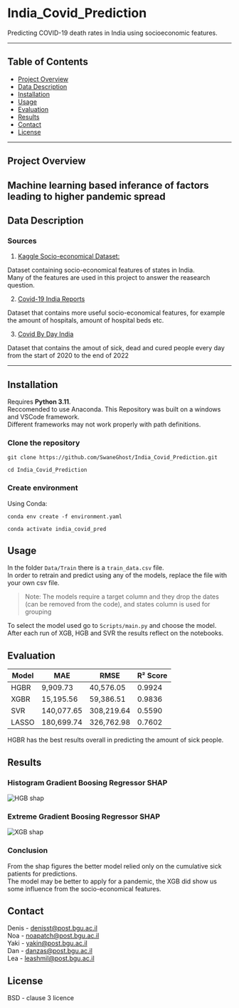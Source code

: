 # India_Covid_Prediction

Predicting COVID-19 death rates in India using socioeconomic features.

---

## Table of Contents

- [Project Overview](#project-overview)
- [Data Description](#data-description)
- [Installation](#installation)
- [Usage](#usage)
- [Evaluation](#evaluation)
- [Results](#results)
- [Contact](#contact)
- [License](#license)

---

## Project Overview
  
Machine learning based inferance of factors leading to higher pandemic spread 
---

## Data Description

### Sources

1. [Kaggle Socio-economical Dataset:](https://www.kaggle.com/datasets/samyakjain2052/indian-states-population-gdp-religion-sex-ratio)  
  

Dataset containing socio-economical features of states in India.  
Many of the features are used in this project to answer the reasearch question.

2. [Covid-19 India Reports](https://www.kaggle.com/code/sauravmishra1710/covid-19-india-reports-indiafightscorona/input?select=complete.csv)

Dataset that contains more useful socio-economical features, for example the amount of hospitals, amount of hospital beds etc.  

3. [Covid By Day India](https://covidtoday.github.io/backend/)
  
Dataset that contains the amout of sick, dead and cured people every day from the start of 2020 to the end of 2022


---

## Installation

Requires **Python 3.11**.  
Reccomended to use Anaconda.
This Repository was built on a windows and VSCode framework.  
Different frameworks may not work properly with path definitions.


### Clone the repository

```
git clone https://github.com/SwaneGhost/India_Covid_Prediction.git
```
```
cd India_Covid_Prediction
```

### Create environment

Using Conda:  
```
conda env create -f environment.yaml
```
```
conda activate india_covid_pred
```

## Usage

In the folder ```Data/Train``` there is a ```train_data.csv``` file.  
In order to retrain and predict using any of the models, replace the file with your own csv file.  
> Note: The models require a target column and they drop the dates (can be removed from the code), and states column is used for grouping

To select the model used go to ```Scripts/main.py``` and choose the model.  
After each run of XGB, HGB and SVR the results reflect on the notebooks.



## Evaluation

| Model  | MAE         | RMSE        | R² Score |
|--------|-------------|-------------|----------|
| HGBR   | 9,909.73    | 40,576.05   | 0.9924   |
| XGBR   | 15,195.56   | 59,386.51   | 0.9836   |
| SVR    | 140,077.65  | 308,219.64  | 0.5590   |
| LASSO  | 180,699.74  | 326,762.98  | 0.7602   |
  
HGBR has the best results overall in predicting the amount of sick people.

## Results

### Histogram Gradient Boosing Regressor SHAP
![HGB shap](Figures/HBG_shap.png)

### Extreme Gradient Boosing Regressor SHAP
![XGB shap](Figures/XGB_shap.png)

### Conclusion

From the shap figures the better model relied only on the cumulative sick patients for predictions.  
The model may be better to apply for a pandemic, the XGB did show us some influence from the socio-economical features.


## Contact

Denis - denisst@post.bgu.ac.il  
Noa - noapatch@post.bgu.ac.il  
Yaki - yakin@post.bgu.ac.il  
Dan - danzas@post.bgu.ac.il  
Lea - leashmil@post.bgu.ac.il

## License

BSD - clause 3 licence






